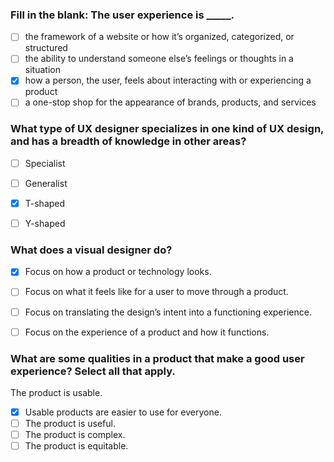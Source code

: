 
### Fill in the blank: The user experience is _____.


- [ ] the framework of a website or how it’s organized, categorized, or structured
- [ ] the ability to understand someone else’s feelings or thoughts in a situation
- [X] how a person, the user, feels about interacting with or experiencing a product
- [ ] a one-stop shop for the appearance of brands, products, and services

###  What type of UX designer specializes in one kind of UX design, and has a breadth of knowledge in other areas?


- [ ] Specialist
- [ ] Generalist
- [X] T-shaped
- [ ] Y-shaped


### What does a visual designer do?


- [X] Focus on how a product or technology looks.
- [ ] Focus on what it feels like for a user to move through a product.
- [ ] Focus on translating the design’s intent into a functioning experience. 
- [ ] Focus on the experience of a product and how it functions.


### What are some qualities in a product that make a good user experience? Select all that apply.

The product is usable.

- [X] Usable products are easier to use for everyone.
- [ ] The product is useful.
- [ ] The product is complex.
- [ ] The product is equitable.
